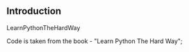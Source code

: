 ## Introduction 

LearnPythonTheHardWay 

Code is taken from the book - "Learn Python The Hard Way";
